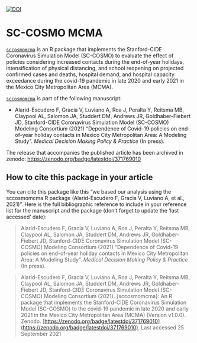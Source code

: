 
<!-- README.md is generated from README.Rmd. Please edit that file -->

[![DOI](https://zenodo.org/badge/371769010.svg)](https://zenodo.org/badge/latestdoi/371769010)

# SC-COSMO MCMA

[`sccosmomcma`](https://github.com/SC-COSMO/sccosmomcma) is an R package
that implements the Stanford-CIDE Coronavirus Simulation Model
(SC-COSMO) to evaluate the effect of policies considering increased
contacts during the end-of-year holidays, intensification of physical
distancing, and school reopening on projected confirmed cases and
deaths, hospital demand, and hospital capacity exceedance during the
covid-19 pandemic in late 2020 and early 2021 in the Mexico City
Metropolitan Area (MCMA).

[`sccosmomcma`](https://github.com/SC-COSMO/sccosmomcma) is part of the
following manuscript:

-   Alarid-Escudero F, Gracia V, Luviano A, Roa J, Peralta Y, Reitsma
    MB, Claypool AL, Salomon JA, Studdert DM, Andrews JR,
    Goldhaber-Fiebert JD, Stanford-CIDE Coronavirus Simulation Model
    (SC-COSMO) Modeling Consortium (2021) “Dependence of Covid-19
    policies on end-of-year holiday contacts in Mexico City Metropolitan
    Area: A Modeling Study”. *Medical Decision Making Policy & Practice*
    (In press).

The release that accompanies the published article has been archived in zenodo: https://zenodo.org/badge/latestdoi/371769010

## How to cite this package in your article

You can cite this package like this “we based our analysis using the
sccosmomcma R package (Alarid-Escudero F, Gracia V, Luviano A, et al.,
2021)”. Here is the full bibliographic reference to include in your
reference list for the manuscript and the package (don’t forget to
update the ‘last accessed’ date):

> Alarid-Escudero F, Gracia V, Luviano A, Roa J, Peralta Y, Reitsma MB,
> Claypool AL, Salomon JA, Studdert DM, Andrews JR, Goldhaber-Fiebert
> JD, Stanford-CIDE Coronavirus Simulation Model (SC-COSMO) Modeling
> Consortium (2021) “Dependence of Covid-19 policies on end-of-year
> holiday contacts in Mexico City Metropolitan Area: A Modeling Study”.
> *Medical Decision Making Policy & Practice* (In press).

> Alarid-Escudero F, Gracia V, Luviano A, Roa J, Peralta Y, Reitsma MB,
> Claypool AL, Salomon JA, Studdert DM, Andrews JR, Goldhaber-Fiebert
> JD, Stanford-CIDE Coronavirus Simulation Model (SC-COSMO) Modeling
> Consortium (2021). {sccosmomcma}: An R package that implements the
> Stanford-CIDE Coronavirus Simulation Model (SC-COSMO) to the covid-19
> pandemic in late 2020 and early 2021 in the Mexico City Metropolitan
> Area (MCMA) (Version v1.0.0). Zenodo. [https://zenodo.org/badge/latestdoi/371769010](https://zenodo.org/badge/latestdoi/371769010).
> Last accessed 25 September 2021
